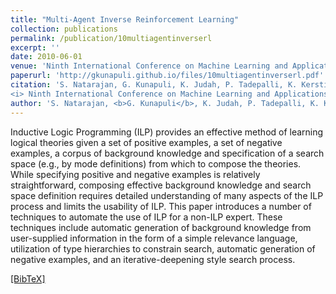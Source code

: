 ```yaml
---
title: "Multi-Agent Inverse Reinforcement Learning"
collection: publications
permalink: /publication/10multiagentinverserl
excerpt: ''
date: 2010-06-01
venue: 'Ninth International Conference on Machine Learning and Applications (ICMLA''10), Washington D. C'
paperurl: 'http://gkunapuli.github.io/files/10multiagentinverserl.pdf'
citation: 'S. Natarajan, G. Kunapuli, K. Judah, P. Tadepalli, K. Kersting and J. W. Shavlik. <b> Multi-Agent Inverse Reinforcement Learning. </b>
<i> Ninth International Conference on Machine Learning and Applications </i> (ICMLA''10), Washington D. C., USA, December 12-14, 2010.'
author: 'S. Natarajan, <b>G. Kunapuli</b>, K. Judah, P. Tadepalli, K. Kersting and J. W. Shavlik'
---
```

Inductive Logic Programming (ILP) provides an effective method of learning logical theories given a set of positive examples, a set of negative examples, a corpus of background knowledge and specification of a search space (e.g., by mode definitions) from which to compose the theories. While specifying positive and negative examples is relatively straightforward, composing effective background knowledge and search space definition requires detailed understanding of many aspects of the ILP process and limits the usability of ILP. This paper introduces a number of techniques to automate the use of ILP for a non-ILP expert. These techniques include automatic generation of background knowledge from user-supplied information in the form of a simple relevance language, utilization of type hierarchies to constrain search, automatic generation of negative examples, and an iterative-deepening style search process.

[[BibTeX]](http://gkunapuli.github.io/files/10multiagentinverserl.bib)

